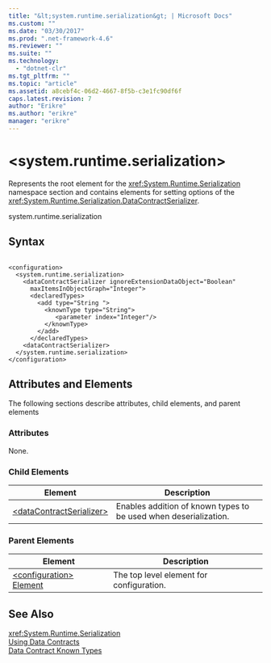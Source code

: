 ```yaml
---
title: "&lt;system.runtime.serialization&gt; | Microsoft Docs"
ms.custom: ""
ms.date: "03/30/2017"
ms.prod: ".net-framework-4.6"
ms.reviewer: ""
ms.suite: ""
ms.technology: 
  - "dotnet-clr"
ms.tgt_pltfrm: ""
ms.topic: "article"
ms.assetid: a8cebf4c-06d2-4667-8f5b-c3e1fc90df6f
caps.latest.revision: 7
author: "Erikre"
ms.author: "erikre"
manager: "erikre"
---
```

# &lt;system.runtime.serialization&gt;
Represents the root element for the <xref:System.Runtime.Serialization> namespace section and contains elements for setting options of the <xref:System.Runtime.Serialization.DataContractSerializer>.  
  
 system.runtime.serialization  
  
## Syntax  
  
```  
  
<configuration>  
  <system.runtime.serialization>  
    <dataContractSerializer ignoreExtensionDataObject="Boolean"  
      maxItemsInObjectGraph="Integer">  
      <declaredTypes>  
        <add type="String ">  
          <knownType type="String">  
             <parameter index="Integer"/>  
          </knownType>  
        </add>  
      </declaredTypes>  
    <dataContractSerializer>  
  </system.runtime.serialization>  
</configuration>  
```  
  
## Attributes and Elements  
 The following sections describe attributes, child elements, and parent elements  
  
### Attributes  
 None.  
  
### Child Elements  
  
|Element|Description|  
|-------------|-----------------|  
|[\<dataContractSerializer>](../../../../../docs/framework/configuring-apps/file-schema/wcf/datacontractserializer-of-system-runtime-serialization.md)|Enables addition of known types to be used when deserialization.|  
  
### Parent Elements  
  
|Element|Description|  
|-------------|-----------------|  
|[\<configuration> Element](../../../../../docs/framework/configuring-apps/file-schema/configuration-element.md)|The top level element for configuration.|  
  
## See Also  
 <xref:System.Runtime.Serialization>   
 [Using Data Contracts](../../../../../docs/framework/wcf/feature-details/using-data-contracts.md)   
 [Data Contract Known Types](../../../../../docs/framework/wcf/feature-details/data-contract-known-types.md)